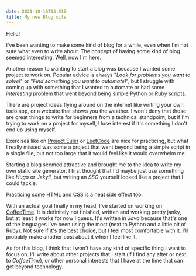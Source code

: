 ```yaml
---
date: 2021-10-16T13:51Z
title: My new Blog site
---
```


Hello! 

I've been wanting to make some kind of blog for a while, even when I'm not sure what even to write about. The concept of having some kind of blog seemed interesting. Well, now I'm here.

Another reason to wanting to start a blog was because I wanted some project to work on. Popular advice is always "*Look for problems you want to solve!*" or "*Find something you want to automate!*", but I struggle with coming up with something that I wanted to automate or had some *interesting* problem that went beyond being simple Python or Ruby scripts.

There are project ideas flying around on the internet like writing your own todo app, or a website that shows you the weather. I won't deny that those are great things to write for beginners from a technical standpoint, but if I'm trying to work on a project for myself, I lose interest if it's something I don't end up using myself.

Exercises like on [Project Euler](https://projecteuler.net) or [LeetCode](https://leetcode.com) are nice for practicing, but what I really missed was some a project that went beyond being a simple script in a single file, but not too large that it would feel like it would overwhelm me.

Starting a blog seemed attractive and brought me to the idea to write my own static site generator. I first thought that I'd maybe just use something like *Hugo* or *Jekyll*, but writing an *SSG* yourself looked like a project that I could tackle.

Practicing some HTML and CSS is a neat side effect too.

With an actual goal finally in my head, I've started on working on [CoffeeTime](https://github.com/mikulex/coffeetime). It is definitely not finished, written and working pretty janky, but at least it works for now I guess. 
It's written in *Java* because that's one of the languages I've been using the most (next to Python and a little bit of Ruby). Not sure if it's the best choice, but I feel most comfortable with it. I'll probably make another post about it when I feel like it.

As for this blog, I think that I won't have any kind of specific thing I want to focus on. I'll write about other projects that I start (if I find any after or next to *CoffeeTime*), or other personal interests that I have at the time that can get beyond technology.